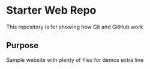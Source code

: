 # Starter Web Repo

This repository is for showing how Git and GitHub work

## Purpose

Sample website with plenty of files for demos
extra line